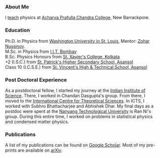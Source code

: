 ### About Me

I [teach](https://saurishc.github.io/teaching) physics at [Acharya Prafulla Chandra College](http://www.apccollege.ac.in/), New Barrackpore.

### Education
Ph.D. in Physics from [Washington University in St. Louis](https://physics.wustl.edu/), Mentor: [Zohar Nussinov](https://physics.wustl.edu/people/zohar-nussinov).\
M.Sc. in Physics from [I.I.T. Bombay](https://www.phy.iitb.ac.in/)\
B.Sc. Physics Honours from [St. Xavier's College, Kolkata](https://www.sxccal.edu/)\
+2 (I.S.C.) from [St. Patrick's Higher Secondary School, Asansol](http://stpatricksschoolasansol.in/)\
Class 10 (I.C.S.E.) from [St. Vincent's High & Technical School, Asansol](http://stvincentsschoolasansol.in/)

### Post Doctoral Experience
As a postdoctoral fellow, I started my journey at the [Indian Institute of Science](http://www.physics.iisc.ac.in/). There, I worked in Chandan Dasgupta's group. From there, I moved to the [International Centre for Theoretical Sciences](https://icts.res.in/). In ICTS, I worked with Subhro Bhattacharjee and Abhishek Dhar. My final days as a postdoc were spent at the [Nanyang Technological University](https://personal.ntu.edu.sg/r.ni/) is Ran Ni's group. During this entire time, I worked on problems in statistical physics and condensed matter physics.

### Publications
A list of my publications can be found on [Google Scholar](https://scholar.google.co.in/citations?user=gJdIrrsAAAAJ). Most of my pre-prints are available on [arXiv](https://arxiv.org/a/chakrabarty_s_1.html).
